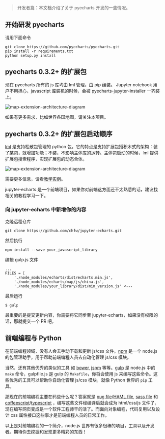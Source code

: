 > 开发者篇：本文档介绍了关于 pyecharts 开发的一些情况。

## 开始研发 pyecharts

请用下面命令
```
git clone https://github.com/pyecharts/pyecharts.git
pip install -r requirements.txt
python setup.py install
```

## pyecharts 0.3.2+ 的扩展包

现在 pyecharts 所有的 js 库均由 lml 管理，由 pip 组装。 Jupyter notebook 用户不用担心，javascript 库装机的时候，会被 pyecharts-jupyter-installer 一齐装上。

![map-extension-architecture-diagram](https://github.com/chenjiandongx/pyecharts/blob/master/images/map-extension-architecture.png)

如果有更多需求，比如世界各国地图，请关注本项目。

## pyecharts 0.3.2+ 的扩展包启动顺序

[lml](http://lml.readthedocs.io/en/latest/index.html) 是支持松散包管理的 python 包。它的特点是支持扩展包搭积木式的架构：装了某包，就增加功能；不装，不影响主体库的运转。主体包启动的时候，lml 提供扩展包搜索程序，实现扩展包的动态合体。

![map-extension-architecture-diagram](https://github.com/chenjiandongx/pyecharts/blob/master/images/loading_sequence.png)

需要更多信息，请看[教学实例](http://lml.readthedocs.io/en/latest/api_tutorial.html)。

jupyter-echarts 是一个前端项目，如果你对前端这方面还不太熟悉的话，建议找相关的教程学习一下。

### 向 jupyter-echarts 中新增你的内容

克隆远程仓库

```
git clone https://github.com/chfw/jupyter-echarts.git
```

然后执行

```
npm install --save your_javascript_library
```

编辑 gulp.js 文件

```
...
FILES = [
    './node_modules/echarts/dist/echarts.min.js',
    './node_modules/echarts/map/js/china.js',
    './node_modules/your_library/dist/min_version.js' <---
```

最后运行

```
$ gulp
```

最重要的是提交更新内容，你需要将它同步至 jupyter-echarts，如果没有权限的话，那就提交一个 PR 吧。

## 前端编程与 Python

在前端编程领域，没有人会去手动下载和更新 js/css 文件。[npm](https://docs.npmjs.com/getting-started/what-is-npm) 是一个 node.js 的包管理助手，用于帮助前端编程人员去自动化管理 js/css 模块。

当然，还有其他优秀的类似的工具 如 [bower](https://bower.io), [jspm](https://jspm.io) 等等。[gulp](https://gulpjs.com) 是 node.js 中的  `make` 命令，gulpfile.js 是 gulp 的 `Makefile`，你将会使用 js 来编写这些命令。这些优秀的工具可以帮助你自动化管理 js/css 模块，就像 Python 世界的 `pip` 工具。

那现在的前端编程主要在码些什么呢？答案就是 [pug file](https://pugjs.org/api/getting-started.html)/[HAML file](http://haml.info), [sass file](http://sass-lang.com) 和 [coffeescript](http://coffeescript.org)/[typescript](http://www.typescriptlang.org) ，编写这些文件经编译后就会成为 html/css/js 文件了，现在编写网页变成是一个软件工程师干的活了。而面向对象编程，代码复用以及设计 css 属性接口这些事才是前端编程人员的日常工作。

以上是对前端编程的一个简介，node.js 世界有很多很棒的项目，工具以及开发者。期待你去挖掘和发现更多精彩的东西！